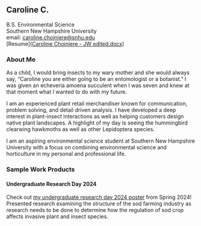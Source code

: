 ## Caroline C.
B.S. Environmental Science <br/>
Southern New Hampshire University <br/>
email: caroline.choiniere@snhu.edu <br/>
[Resume]([Caroline Choiniere - JW edited.docx](https://app.joinhandshake.com/docs/55624969)) <br/>

### About Me

As a child, I would bring insects to my wary mother and she would always say, “Caroline you are either going to be an entomologist or a botanist.” I was given an echeveria amoena succulent when I was seven and knew at that moment what I wanted to do with my future.

I am an experienced plant retail merchandiser known for communication, problem solving, and detail driven analysis. I have developed a deep interest in plant-insect interactions as well as helping customers design native plant landscapes. A highlight of my day is seeing the hummingbird clearwing hawkmoths as well as other Lepidoptera species. 

I am an aspiring environmental science student at Southern New Hampshire University with a focus on combining environmental science and horticulture in my personal and professional life.

### Sample Work Products
#### Undergraduate Research Day 2024
Check out [my undergraduate research day 2024 poster](https://hdl.handle.net/10474/3833) from Spring 2024!
Presented research examining the structure of the sod farming industry as research needs to be done to determine how the regulation of sod crop affects invasive plant and insect species.
